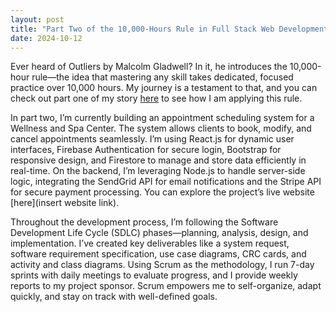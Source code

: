 ```yaml
---
layout: post
title: "Part Two of the 10,000-Hours Rule in Full Stack Web Development"
date: 2024-10-12
---
```

Ever heard of Outliers by Malcolm Gladwell? In it, he introduces the 10,000-hour rule—the idea that mastering any skill takes dedicated, focused practice over 10,000 hours. My journey is a testament to that, and you can check out part one of my story [here](https://www.linkedin.com/posts/teresia-nduati-642ba2128_part-one-of-the-10000-hours-rule-in-full-activity-7242195475540410368-3cK5?utm_source=li_share&utm_content=feedcontent&utm_medium=g_dt_web&utm_campaign=copy) to see how I am applying this rule.

In part two, I’m currently building an appointment scheduling system for a Wellness and Spa Center. The system allows clients to book, modify, and cancel appointments seamlessly. I’m using React.js for dynamic user interfaces, Firebase Authentication for secure login, Bootstrap for responsive design, and Firestore to manage and store data efficiently in real-time. On the backend, I’m leveraging Node.js to handle server-side logic, integrating the SendGrid API for email notifications and the Stripe API for secure payment processing. You can explore the project’s live website [here](insert website link).

Throughout the development process, I’m following the Software Development Life Cycle (SDLC) phases—planning, analysis, design, and implementation. I’ve created key deliverables like a system request, software requirement specification, use case diagrams, CRC cards, and activity and class diagrams. Using Scrum as the methodology, I run 7-day sprints with daily meetings to evaluate progress, and I provide weekly reports to my project sponsor. Scrum empowers me to self-organize, adapt quickly, and stay on track with well-defined goals.
